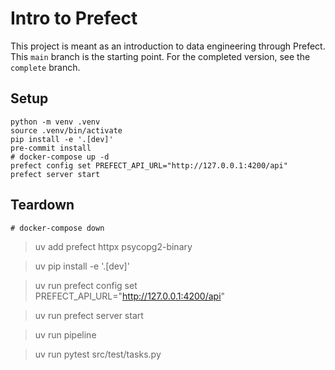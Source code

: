 # Intro to Prefect

This project is meant as an introduction to data engineering through Prefect.
This `main` branch is the starting point. For the completed version, see
the `complete` branch.

## Setup

```shell
python -m venv .venv
source .venv/bin/activate
pip install -e '.[dev]'
pre-commit install
# docker-compose up -d
prefect config set PREFECT_API_URL="http://127.0.0.1:4200/api"
prefect server start
```

## Teardown

```shell
# docker-compose down
```


> uv add prefect httpx psycopg2-binary

> uv pip install -e '.[dev]'

> uv run prefect config set PREFECT_API_URL="http://127.0.0.1:4200/api"

> uv run prefect server start

> uv run pipeline

> uv run pytest src/test/tasks.py